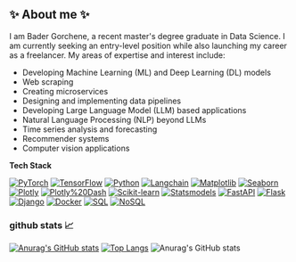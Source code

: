 ## ✨ About me ✨

I am Bader Gorchene, a recent master's degree graduate in Data Science. I am currently seeking an entry-level position while also launching my career as a freelancer. My areas of expertise and interest include:

- Developing Machine Learning (ML) and Deep Learning (DL) models
- Web scraping
- Creating microservices
- Designing and implementing data pipelines
- Developing Large Language Model (LLM) based applications
- Natural Language Processing (NLP) beyond LLMs
- Time series analysis and forecasting
- Recommender systems
- Computer vision applications

**Tech Stack**

[![PyTorch](https://img.shields.io/badge/PyTorch-%23EE4B2B.svg?style=flat-square&logo=pytorch)](https://pytorch.org/)
[![TensorFlow](https://img.shields.io/badge/TensorFlow-%23FF6F00.svg?style=flat-square&logo=tensorflow)](https://www.tensorflow.org/)
[![Python](https://img.shields.io/badge/python-%3776AB.svg?style=flat-square&logo=python)](https://www.python.org/)
[![Langchain](https://img.shields.io/badge/Langchain-%23007bff.svg?style=flat-square&logo=langchain)](https://www.langchain.com/)
[![Matplotlib](https://img.shields.io/badge/Matplotlib-blue?style=flat-square)](https://matplotlib.org/)
[![Seaborn](https://img.shields.io/badge/Seaborn-green?style=flat-square)](https://seaborn.pydata.org/)
[![Plotly](https://img.shields.io/badge/Plotly-orange?style=flat-square)](https://plotly.com/)
[![Plotly%20Dash](https://img.shields.io/badge/Plotly%20Dash-purple?style=flat-square)](https://dash.plotly.com/)
[![Scikit-learn](https://img.shields.io/badge/Scikit-learn-yellow?style=flat-square)](https://scikit-learn.org/)
[![Statsmodels](https://img.shields.io/badge/Statsmodels-red?style=flat-square)](https://www.statsmodels.org/stable/index.html)
[![FastAPI](https://img.shields.io/badge/FastAPI-0.85.2-blue?style=flat-square)](https://fastapi.tiangolo.com/)
[![Flask](https://img.shields.io/badge/Flask-2.2.3-orange?style=flat-square)](https://flask.palletsprojects.com/)
[![Django](https://img.shields.io/badge/Django-4.2-green?style=flat-square)](https://www.djangoproject.com/)
[![Docker](https://img.shields.io/badge/Docker-Latest-blue?style=flat-square&logo=docker)](https://www.docker.com/)
[![SQL](https://img.shields.io/badge/SQL-blue?style=flat-square)](https://en.wikipedia.org/wiki/SQL)
[![NoSQL](https://img.shields.io/badge/NoSQL-orange?style=flat-square)](https://en.wikipedia.org/wiki/NoSQL)


### github stats 📈

[![Anurag's GitHub stats](https://github-readme-stats.vercel.app/api?username=bunshee)](https://github.com/anuraghazra/github-readme-stats)
[![Top Langs](https://github-readme-stats.vercel.app/api/top-langs/?username=bunshee&layout=pie)](https://github.com/anuraghazra/github-readme-stats)
![Anurag's GitHub stats](https://github-readme-stats.vercel.app/api?username=bunshee&show_icons=true&theme=radical)
